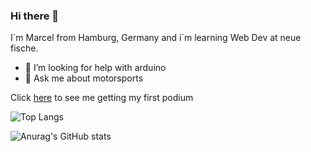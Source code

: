 ### Hi there 👋

I´m Marcel from Hamburg, Germany and i´m learning Web Dev at neue fische.

- 🤔 I’m looking for help with arduino 
- 💬 Ask me about motorsports

Click [here](https://www.youtube.com/watch?v=MHYlxXeA5nA&t=11s) to see me getting my first podium

![Top Langs](https://github-readme-stats.vercel.app/api/top-langs/?username=marcelherr&layout=compact)

![Anurag's GitHub stats](https://github-readme-stats.vercel.app/api?username=marcelherr&show_icons=true&theme=radical)

